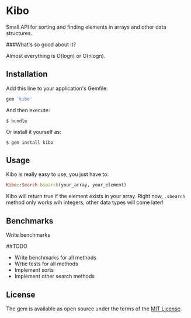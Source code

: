 # Kibo

Small API for sorting and finding elements in arrays and other data structures.

###What's so good about it?

Almost everything is O(logn) or O(nlogn).

## Installation

Add this line to your application's Gemfile:

```ruby
gem 'kibo'
```

And then execute:

    $ bundle

Or install it yourself as:

    $ gem install kibo

## Usage

Kibo is really easy to use, you just have to:

```ruby
Kibo::Search.bsearch(your_array, your_element)
```

Kibo will return true if the element exists in your array. Right now, ```.sbearch``` method only works wih integers, other data types will come later!

## Benchmarks

Write benchmarks

##TODO

* Write benchmarks for all methods
* Wrtie tests for all methods
* Implement sorts
* Implement other search methods


## License

The gem is available as open source under the terms of the [MIT License](http://opensource.org/licenses/MIT).

